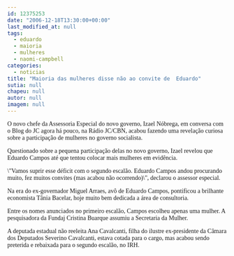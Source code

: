 ```yaml
---
id: 12375253
date: "2006-12-18T13:30:00+00:00"
last_modified_at: null
tags:
  - eduardo
  - maioria
  - mulheres
  - naomi-campbell
categories:
  - noticias
title: "Maioria das mulheres disse não ao convite de  Eduardo"
sutia: null
chapeu: null
autor: null
imagem: null
---
```

<p><P><FONT face=Verdana>O novo chefe da Assessoria Especial do novo governo, Izael Nóbrega, em conversa com o Blog do JC agora há pouco, na Rádio JC/CBN, acabou fazendo uma revelação curiosa sobre a participação de mulheres no governo socialista.</FONT></P></p>
<p><P><FONT face=Verdana>Questionado sobre a pequena participação delas no novo governo, Izael revelou que Eduardo Campos até que tentou colocar mais mulheres em evidência.</FONT></P></p>
<p><P><FONT face=Verdana>\"Vamos suprir esse déficit com o segundo escalão. Eduardo Campos andou procurando muito, fez muitos convites (mas acabou não ocorrendo)\", declarou o assessor especial.</FONT></P></p>
<p><P><FONT face=Verdana>Na era do ex-governador Miguel Arraes, avô de Eduardo Campos, pontificou a brilhante economista Tânia Bacelar, hoje muito bem dedicada a área de consultoria.</FONT></P></p>
<p><P><FONT face=Verdana>Entre os nomes anunciados no primeiro escalão, Campos escolheu apenas uma mulher. A pesquisadora da Fundaj Cristina Buarque assumiu a Secretaria da Mulher.</FONT></P></p>
<p><P><FONT face=Verdana>A deputada estadual não reeleita Ana Cavalcanti, filha do ilustre ex-presidente da Câmara dos Deputados Severino Cavalcanti, estava cotada para o cargo, mas acabou sendo preterida e rebaixada para o segundo escalão, no IRH.</FONT></P> </p>
